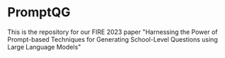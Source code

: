 # PromptQG
This is the repository for our FIRE 2023 paper "Harnessing the Power of Prompt-based Techniques for Generating School-Level Questions using Large Language Models"
